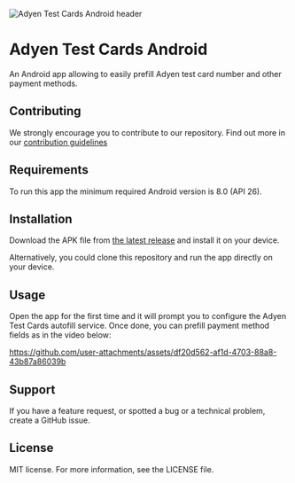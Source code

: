 ![Adyen Test Cards Android header][header.image]

# Adyen Test Cards Android
An Android app allowing to easily prefill Adyen test card number and other payment methods.

## Contributing
We strongly encourage you to contribute to our repository. Find out more in our [contribution guidelines](https://github.com/Adyen/.github/blob/master/CONTRIBUTING.md)

## Requirements
To run this app the minimum required Android version is 8.0 (API 26).

## Installation
Download the APK file from [the latest release](https://github.com/Adyen/adyen-testcards-android/releases/latest) and install it on your device.

Alternatively, you could clone this repository and run the app directly on your device.

## Usage
Open the app for the first time and it will prompt you to configure the Adyen Test Cards autofill service. Once done, you can prefill payment method fields as in the video below:

https://github.com/user-attachments/assets/df20d562-af1d-4703-88a8-43b87a86039b

## Support
If you have a feature request, or spotted a bug or a technical problem, create a GitHub issue.

## License
MIT license. For more information, see the LICENSE file.

[header.image]: https://github.com/user-attachments/assets/f38dad92-4f42-4a70-9e81-3f614c78f9a1
